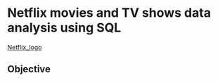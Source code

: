 # Netflix movies and TV shows data analysis using SQL

[Netflix_logo](https://github.com/aryasunshine5/Netflix_SQL_project/blob/main/logo.png)

## Objective 
